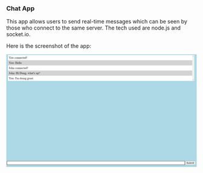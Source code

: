 ### Chat App
This app allows users to send real-time messages which can be seen by those who connect to the same server. 
The tech used are node.js and socket.io. 

Here is the screenshot of the app:

![app screenshot](./pic04.png)